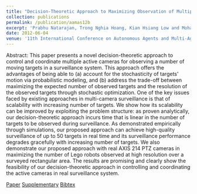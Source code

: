```yaml
---
title: "Decision-Theoretic Approach to Maximizing Observation of Multiple Targets in Multi-Camera Surveillance"
collection: publications
permalink: /publication/aamas12b
excerpt: 'Prabhu Natarajan, Trong Nghia Hoang, Kian Hsiang Low and Mohan Kankanhalli'
date: 2012-06-04
venue: '11th International Conference on Autonomous Agents and Multi-Agent Systems (AAMAS)'
---
```

Abstract: This paper presents a novel decision-theoretic approach to control and coordinate multiple active cameras for observing a number of moving targets in a surveillance system. This approach offers the advantages of being able to (a) account for the stochasticity of targets' motion via probabilistic modeling, and (b) address the trade-off between maximizing the expected number of observed targets and the resolution of the observed targets through stochastic optimization. One of the key issues faced by existing approaches in multi-camera surveillance is that of scalability with increasing number of targets. We show how its scalability can be improved by exploiting the problem structure: as proven analytically, our decision-theoretic approach incurs time that is linear in the number of targets to be observed during surveillance. As demonstrated empirically through simulations, our proposed approach can achieve high-quality surveillance of up to 50 targets in real time and its surveillance performance degrades gracefully with increasing number of targets. We also demonstrate our proposed approach with real AXIS 214 PTZ cameras in maximizing the number of Lego robots observed at high resolution over a surveyed rectangular area. The results are promising and clearly show the feasibility of our decision-theoretic approach in controlling and coordinating the active cameras in real surveillance system.

[Paper](http://htnghia87.github.io/files/aamas12b.pdf)
[Supplementary](http://htnghia87.github.io/files/aamas12b-supp.pdf)
[Bibtex](http://htnghia87.github.io/files/aamas12b.bib)